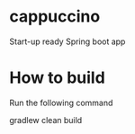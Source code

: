 # cappuccino
Start-up ready Spring boot app

# How to build
Run the following command

gradlew clean build

